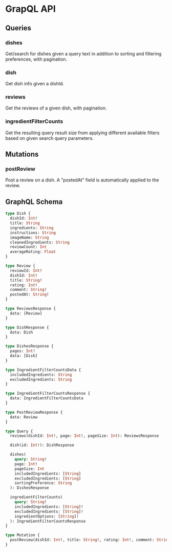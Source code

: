 # GrapQL API

## Queries

### dishes

Get/search for dishes given a query text in addition to sorting and filtering preferences, with pagination.

### dish

Get dish info given a dishId.

### reviews

Get the reviews of a given dish, with pagination.

### ingredientFilterCounts

Get the resulting query result size from applying different available filters based on given search query parameters.

## Mutations

### postReview

Post a review on a dish. A "postedAt" field is automatically applied to the review.

## GraphQL Schema

```graphql
type Dish {
  dishId: Int!
  title: String
  ingredients: String
  instructions: String
  imageName: String
  cleanedIngredients: String
  reviewCount: Int
  averageRating: Float
}

type Review {
  reviewId: Int!
  dishId: Int!
  title: String!
  rating: Int!
  comment: String!
  postedAt: String!
}

type ReviewsResponse {
  data: [Review]
}

type DishResponse {
  data: Dish
}

type DishesResponse {
  pages: Int!
  data: [Dish]
}

type IngredientFilterCountsData {
  includedIngredients: String
  excludedIngredients: String
}

type IngredientFilterCountsResponse {
  data: IngredientFilterCountsData
}

type PostReviewResponse {
  data: Review
}

type Query {
  reviews(dishId: Int!, page: Int!, pageSize: Int): ReviewsResponse

  dish(id: Int!): DishResponse

  dishes(
    query: String!
    page: Int!
    pageSize: Int
    includedIngredients: [String]
    excludedIngredients: [String]
    sortingPreference: String
  ): DishesResponse

  ingredientFilterCounts(
    query: String!
    includedIngredients: [String]!
    excludedIngredients: [String]!
    ingredientOptions: [String]!
  ): IngredientFilterCountsResponse
}

type Mutation {
  postReview(dishId: Int!, title: String!, rating: Int!, comment: String!): PostReviewResponse
}
```
